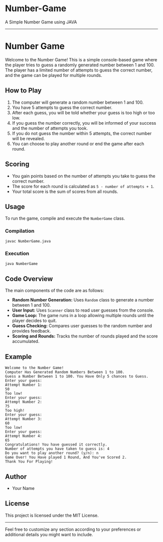 # Number-Game
A Simple Number Game using JAVA 

---

# Number Game

Welcome to the Number Game! This is a simple console-based game where the player tries to guess a randomly generated number between 1 and 100. The player has a limited number of attempts to guess the correct number, and the game can be played for multiple rounds.

## How to Play

1. The computer will generate a random number between 1 and 100.
2. You have 5 attempts to guess the correct number.
3. After each guess, you will be told whether your guess is too high or too low.
4. If you guess the number correctly, you will be informed of your success and the number of attempts you took.
5. If you do not guess the number within 5 attempts, the correct number will be revealed.
6. You can choose to play another round or end the game after each round.

## Scoring

- You gain points based on the number of attempts you take to guess the correct number.
- The score for each round is calculated as `5 - number of attempts + 1`.
- Your total score is the sum of scores from all rounds.

## Usage

To run the game, compile and execute the `NumberGame` class.

### Compilation

```bash
javac NumberGame.java
```

### Execution

```bash
java NumberGame
```

## Code Overview

The main components of the code are as follows:

- **Random Number Generation:** Uses `Random` class to generate a number between 1 and 100.
- **User Input:** Uses `Scanner` class to read user guesses from the console.
- **Game Loop:** The game runs in a loop allowing multiple rounds until the player decides to quit.
- **Guess Checking:** Compares user guesses to the random number and provides feedback.
- **Scoring and Rounds:** Tracks the number of rounds played and the score accumulated.

## Example

```
Welcome to the Number Game!
Computer Has Generated Random Numbers Between 1 to 100.
Guess a Number Between 1 to 100. You Have Only 5 chances to Guess.
Enter your guess:
Attempt Number 1:
50
Too low!
Enter your guess:
Attempt Number 2:
75
Too high!
Enter your guess:
Attempt Number 3:
60
Too low!
Enter your guess:
Attempt Number 4:
65
Congratulations! You have guessed it correctly.
Number of attempts you have taken to guess is: 4
Do you want to play another round? (y/n): n
Game Over! You Have played 1 Round, And You've Scored 2.
Thank You For Playing!
```

## Author

- Your Name

## License

This project is licensed under the MIT License.

---

Feel free to customize any section according to your preferences or additional details you might want to include.
